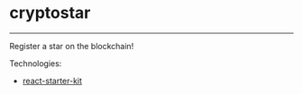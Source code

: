 # cryptostar

---

Register a star on the blockchain!

Technologies:

* [react-starter-kit](README-orig.md)
